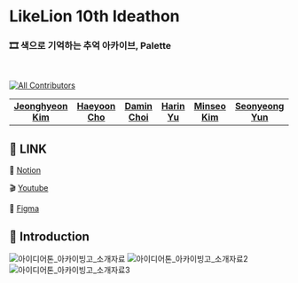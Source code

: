 # LikeLion 10th Ideathon

###  🎞 색으로 기억하는 추억 아카이브, Palette 
<br>



[![All Contributors](https://img.shields.io/badge/all_contributors-6-orange.svg?style=flat-square)](#contributors-)
<table>
  <tr>
    <td align="center"><a href="https://github.com/rovhynee"><b>Jeonghyeon Kim</b></a></td>
    <td align="center"><a href="https://github.com/Haeyoon-Cho"><b>Haeyoon Cho</b></a></td>
    <td align="center"><a href="https://github.com/daminchoi"><b>Damin Choi</b></a></td>
    <td align="center"><a href="https://github.com/harin0707"><b>Harin Yu</b></a></td>
    <td align="center"><a href="https://github.com/minseo205"><b>Minseo Kim</b></a></td>
    <td align="center"><a href="https://github.com/yunseonyeong"><b>Seonyeong Yun</b></a></td>
  </tr>
</table>


## 🔑 LINK

🎈 [Notion](https://charmed-delivery-9a9.notion.site/01df4e6631d4423092494cf9c606ada4 )

🎬 [Youtube](https://youtu.be/CPKB-nosEtU)

🎨 [Figma](https://www.figma.com/file/Azui9YD1CxYabxkvbMvSpi/%EC%95%84%EC%9D%B4%EB%94%94%EC%96%B4%ED%86%A4-palette?node-id=0%3A1)


## 🔑 Introduction

![아이디어톤_아카이빙고_소개자료](https://user-images.githubusercontent.com/64634970/178148264-adc80eaa-988b-49c4-9164-fda3cb002f03.jpg)
![아이디어톤_아카이빙고_소개자료2](https://user-images.githubusercontent.com/64634970/178148268-83d531fc-6750-4080-b8e6-8fa0861d310b.jpg)
![아이디어톤_아카이빙고_소개자료3](https://user-images.githubusercontent.com/64634970/178148270-896af7d9-8ee1-4ae0-a878-7f6cb1a9ee76.jpg)
